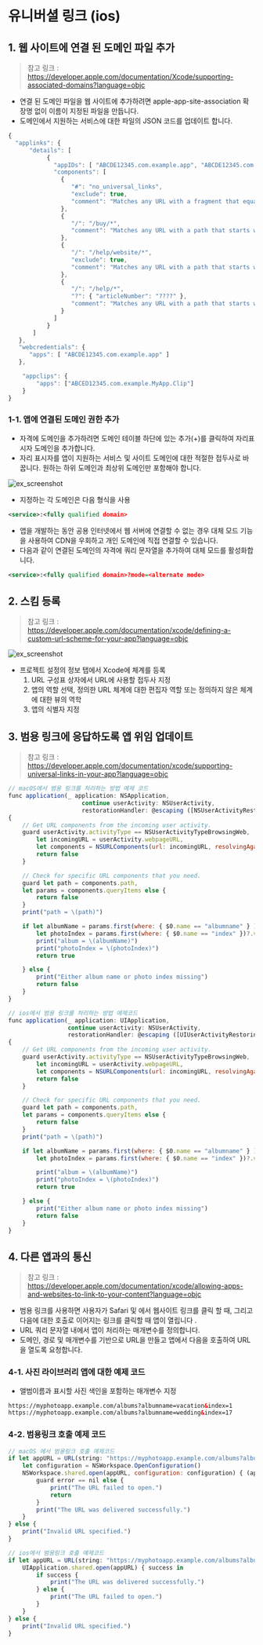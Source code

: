 # 유니버셜 링크 (ios)


## 1. 웹 사이트에 연결 된 도메인 파일 추가
> 참고 링크 : https://developer.apple.com/documentation/Xcode/supporting-associated-domains?language=objc

* 연결 된 도메인 파일을 웹 사이트에 추가하려면 apple-app-site-association 확장명 없이 이름이 지정된 파일을 만듭니다.
* 도메인에서 지원하는 서비스에 대한 파일의 JSON 코드를 업데이트 합니다.

```javaScript
{
  "applinks": {
      "details": [
           {
             "appIDs": [ "ABCDE12345.com.example.app", "ABCDE12345.com.example.app2" ],
             "components": [
               {
                  "#": "no_universal_links",
                  "exclude": true,
                  "comment": "Matches any URL with a fragment that equals no_universal_links and instructs the system not to open it as a universal link."
               },
               {
                  "/": "/buy/*",
                  "comment": "Matches any URL with a path that starts with /buy/."
               },
               {
                  "/": "/help/website/*",
                  "exclude": true,
                  "comment": "Matches any URL with a path that starts with /help/website/ and instructs the system not to open it as a universal link."
               },
               {
                  "/": "/help/*",
                  "?": { "articleNumber": "????" },
                  "comment": "Matches any URL with a path that starts with /help/ and that has a query item with name 'articleNumber' and a value of exactly four characters."
               }
             ]
           }
       ]
   },
   "webcredentials": {
      "apps": [ "ABCDE12345.com.example.app" ]
   },

    "appclips": {
        "apps": ["ABCED12345.com.example.MyApp.Clip"]
    }
}
```


### 1-1. 앱에 연결된 도메인 권한 추가

* 자격에 도메인을 추가하려면 도메인 테이블 하단에 있는 추가(+)를 클릭하여 자리표시자 도메인을 추가합니다.
* 자리 표시자를 앱이 지원하는 서비스 및 사이트 도메인에 대한 적절한 접두사로 바꿉니다. 원하는 하위 도메인과 최상위 도메인만 포함해야 합니다.

![ex_screenshot](https://github.com/linkprice/MerchantSetup/blob/appsetup/App/AppSetup/Untitled_1.png?raw=true)

* 지정하는 각 도메인은 다음 형식을 사용
```xml
<service>:<fully qualified domain>
```
* 앱을 개발하는 동안 공용 인터넷에서 웹 서버에 연결할 수 없는 경우 대체 모드 기능을 사용하여 CDN을 우회하고 개인 도메인에 직접 연결할 수 있습니다.
* 다음과 같이 연결된 도메인의 자격에 쿼리 문자열을 추가하여 대체 모드를 활성화합니다.
```xml
<service>:<fully qualified domain>?mode=<alternate mode>
```




## 2. 스킴 등록
> 참고 링크 : https://developer.apple.com/documentation/xcode/defining-a-custom-url-scheme-for-your-app?language=objc

![ex_screenshot](https://github.com/linkprice/MerchantSetup/blob/appsetup/App/AppSetup/Untitled_2.png?raw=true)

* 프로젝트 설정의 정보 탭에서 Xcode에 체계를 등록
  1. URL 구성표 상자에서 URL에 사용할 접두사 지정
  2. 앱의 역할 선택, 정의한 URL 체계에 대한 편집자 역할 또는 정의하지 않은 체계에 대한 뷰의 역학
  3. 앱의 식별자 지정
  



## 3. 범용 링크에 응답하도록 앱 위임 업데이트
> 참고 링크 : https://developer.apple.com/documentation/xcode/supporting-universal-links-in-your-app?language=objc

```javaScript
// macOS에서 범용 링크를 처리하는 방법 예제 코드
func application(_ application: NSApplication,
                     continue userActivity: NSUserActivity,
                     restorationHandler: @escaping ([NSUserActivityRestoring]) -> Void) -> Bool
{
    // Get URL components from the incoming user activity.
    guard userActivity.activityType == NSUserActivityTypeBrowsingWeb,
        let incomingURL = userActivity.webpageURL,
        let components = NSURLComponents(url: incomingURL, resolvingAgainstBaseURL: true) else {
        return false
    }

    // Check for specific URL components that you need.
    guard let path = components.path,
    let params = components.queryItems else {
        return false
    }    
    print("path = \(path)")

    if let albumName = params.first(where: { $0.name == "albumname" } )?.value,
        let photoIndex = params.first(where: { $0.name == "index" })?.value {            
        print("album = \(albumName)")
        print("photoIndex = \(photoIndex)")
        return true  

    } else {
        print("Either album name or photo index missing")
        return false
    }
}

// ios에서 범용 링크를 처리하는 방법 에제코드
func application(_ application: UIApplication,
                 continue userActivity: NSUserActivity,
                 restorationHandler: @escaping ([UIUserActivityRestoring]?) -> Void) -> Bool
{
    // Get URL components from the incoming user activity.
    guard userActivity.activityType == NSUserActivityTypeBrowsingWeb,
        let incomingURL = userActivity.webpageURL,
        let components = NSURLComponents(url: incomingURL, resolvingAgainstBaseURL: true) else {
        return false
    }

    // Check for specific URL components that you need.
    guard let path = components.path,
    let params = components.queryItems else {
        return false
    }    
    print("path = \(path)")

    if let albumName = params.first(where: { $0.name == "albumname" } )?.value,
        let photoIndex = params.first(where: { $0.name == "index" })?.value {

        print("album = \(albumName)")
        print("photoIndex = \(photoIndex)")
        return true

    } else {
        print("Either album name or photo index missing")
        return false
    }
}
```




## 4. 다른 앱과의 통신
> 참고 링크 : https://developer.apple.com/documentation/xcode/allowing-apps-and-websites-to-link-to-your-content?language=objc

* 범용 링크를 사용하면 사용자가 Safari 및 에서 웹사이트 링크를 클릭 할 때, 그리고 다음에 대한 호출로 이어지는 링크를 클릭할 때 앱이 열립니다 .
* URL 쿼리 문자열 내에서 앱이 처리하는 매개변수를 정의합니다.
* 도메인, 경로 및 매개변수를 기반으로 URL을 만들고 앱에서 다음을 호출하여 URL을 열도록 요청합니다.


### 4-1. 사진 라이브러리 앱에 대한 예제 코드

* 앨범이름과 표시할 사진 색인을 포함하는 매개변수 지정

```xml
https://myphotoapp.example.com/albums?albumname=vacation&index=1
https://myphotoapp.example.com/albums?albumname=wedding&index=17
```


### 4-2. 범용링크 호출 예제 코드

```javaScript
// macOS 에서 범용링크 호출 예제코드
if let appURL = URL(string: "https://myphotoapp.example.com/albums?albumname=vacation&index=1") {
    let configuration = NSWorkspace.OpenConfiguration()
    NSWorkspace.shared.open(appURL, configuration: configuration) { (app, error) in
        guard error == nil else {
            print("The URL failed to open.")
            return
        }
        print("The URL was delivered successfully.")
    }
} else {
    print("Invalid URL specified.")
}

// ios에서 범용링크 호출 예제코드
if let appURL = URL(string: "https://myphotoapp.example.com/albums?albumname=vacation&index=1") {
    UIApplication.shared.open(appURL) { success in
        if success {
            print("The URL was delivered successfully.")
        } else {
            print("The URL failed to open.")
        }
    }
} else {
    print("Invalid URL specified.")
}
```
